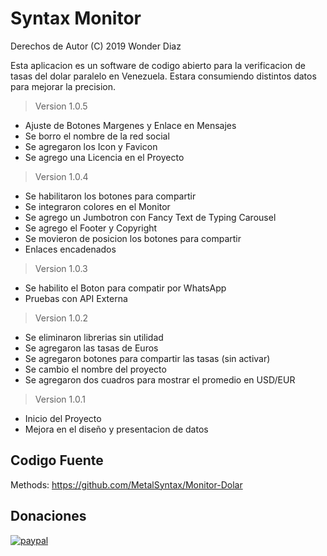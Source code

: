 # Syntax Monitor
Derechos de Autor (C) 2019 Wonder Diaz

Esta aplicacion es un software de codigo abierto para la verificacion de tasas del dolar paralelo en Venezuela. Estara consumiendo distintos datos para mejorar la precision.
> Version 1.0.5
- Ajuste de Botones Margenes y Enlace en Mensajes
- Se borro el nombre de la red social
- Se agregaron los Icon y Favicon
- Se agrego una Licencia en el Proyecto
> Version 1.0.4
- Se habilitaron los botones para compartir
- Se integraron colores en el Monitor
- Se agrego un Jumbotron con Fancy Text de Typing Carousel
- Se agrego el Footer y Copyright
- Se movieron de posicion los botones para compartir
- Enlaces encadenados
> Version 1.0.3
- Se habilito el Boton para compatir por WhatsApp
- Pruebas con API Externa
> Version 1.0.2
- Se eliminaron librerias sin utilidad
- Se agregaron las tasas de Euros
- Se agregaron botones para compartir las tasas (sin activar)
- Se cambio el nombre del proyecto
- Se agregaron dos cuadros para mostrar el promedio en USD/EUR
> Version 1.0.1
- Inicio del Proyecto
- Mejora en el diseño y presentacion de datos

## Codigo Fuente

Methods: https://github.com/MetalSyntax/Monitor-Dolar

## Donaciones

[![paypal](https://www.paypalobjects.com/en_US/i/btn/btn_donateCC_LG.gif)](paypal.me/MetalSyntax)
